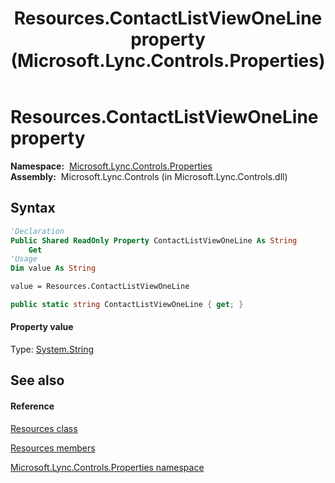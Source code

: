 ﻿---
title: Resources.ContactListViewOneLine property  (Microsoft.Lync.Controls.Properties)
TOCTitle: 'ContactListViewOneLine property '
ms:assetid: P:Microsoft.Lync.Controls.Properties.Resources.ContactListViewOneLine_DI_3_UC_OCS14MrefLyncWPF
ms:mtpsurl: https://msdn.microsoft.com/en-us/library/microsoft.lync.controls.properties.resources.contactlistviewoneline_di_3_uc_ocs14mreflyncwpf(v=office.15)
ms:contentKeyID: 48598693
ms.date: 07/28/2014
mtps_version: v=office.15
f1_keywords:
- Microsoft.Lync.Controls.Properties.Resources.ContactListViewOneLine
dev_langs:
- CSharp
- JScript
- VB
- other
---

# Resources.ContactListViewOneLine property

**Namespace:**  [Microsoft.Lync.Controls.Properties](microsoft-lync-controls-properties-namespace_1.md)  
**Assembly:**  Microsoft.Lync.Controls (in Microsoft.Lync.Controls.dll)

## Syntax

``` vb
'Declaration
Public Shared ReadOnly Property ContactListViewOneLine As String
    Get
'Usage
Dim value As String

value = Resources.ContactListViewOneLine
```

``` csharp
public static string ContactListViewOneLine { get; }
```

#### Property value

Type: [System.String](http://msdn2.microsoft.com/en-us/library/s1wwdcbf)  

## See also

#### Reference

[Resources class](resources-class-microsoft-lync-controls-properties_1.md)

[Resources members](resources-members-microsoft-lync-controls-properties_1.md)

[Microsoft.Lync.Controls.Properties namespace](microsoft-lync-controls-properties-namespace_1.md)

